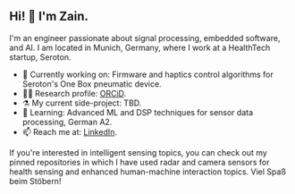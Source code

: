 ## Hi! 👋 I'm Zain.

I'm an engineer passionate about signal processing, embedded software, and AI. I am located in Munich, Germany, where I work at a HealthTech startup, Seroton.

- 🔭 Currently working on: Firmware and haptics control algorithms for Seroton's One Box pneumatic device.
- 🧑‍🔬 Research profile: [ORCiD](https://orcid.org/0009-0007-4853-8888).
- ⚗️ My current side-project: TBD.
- 🌱 Learning: Advanced ML and DSP techniques for sensor data processing, German A2.
- 📫 Reach me at: [LinkedIn](https://www.linkedin.com/).

If you're interested in intelligent sensing topics, you can check out my pinned repositories in which I have used radar and camera sensors for health sensing and enhanced human-machine interaction topics. Viel Spaß beim Stöbern!

<!--
**zainamir-98/zainamir-98** is a ✨ _special_ ✨ repository because its `README.md` (this file) appears on your GitHub profile.

Here are some ideas to get you started:

- 🔭 I’m currently working on ...
- 🌱 I’m currently learning ...
- 👯 I’m looking to collaborate on ...
- 🤔 I’m looking for help with ...
- 💬 Ask me about ...
- 📫 How to reach me: ...
- 😄 Pronouns: ...
- ⚡ Fun fact: ...
-->

